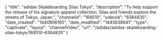 {
    "title": "adidas Skateboarding Silas Tokyo",
    "description": "To help support the release of his signature apparel collection, Silas and friends explore the streets of Tokyo, Japan.",
    "channelid": "168510",
    "videoid": "6384835",
    "date_created": "1440806165",
    "date_modified": "1445638641",
    "type": "captivate",
    "layout": "channelVideo",
    "url": "\/adidas\/adidas-skateboarding-silas-tokyo\/168510-6384835"
}